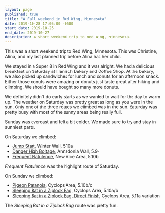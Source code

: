 ```yaml
---
layout: page
published: true
title: "A Fall weekend in Red Wing, Minnesota"
date: 2019-10-28 17:05:00 -0500
start_date: 2019-10-25
end_date: 2019-10-27
description: A short weekend trip to Red Wing, Minnesota.
---
```


This was a short weekend trip to Red Wing, Minnesota.
This was Christine, Alina, and my last planned trip before Alina has her child.

We stayed in a Super 8 in Red Wing and it was alright.
We had a delicious breakfast on Saturday at Hanisch Bakery and Coffee Shop.
At the bakery, we also picked up sandwiches for lunch and donuts for an afternoon snack.
Either those donuts were amazing or donuts just taste great after hiking and climbing.
We should have bought so many more donuts.

We definitely didn't do early starts as we wanted to wait for the day to warm up.
The weather on Saturday was pretty great as long as you were in the sun.
Only one of the three routes we climbed was in the sun.
Saturday was pretty busy with most of the sunny areas being really full.

Sunday was overcast and felt a bit colder.
We made sure to try and stay in sunniest parts.

On Saturday we climbed:

- [Jump Start](https://www.mountainproject.com/route/105831469/danger-high-boltage), Winter Wall, 5.10a
- [Danger High Boltage](https://www.mountainproject.com/route/105831469/danger-high-boltage), Annadonia Wall, 5.9-
- [Frequent Flatulence](https://www.mountainproject.com/route/105825974/frequent-flatulence), New Vice Area, 5.10b

_Frequent Flatulence_ was the highlight route of Saturday.

On Sunday we climbed:

- [Pigeon Paranoia](https://www.mountainproject.com/route/105824459/pigeon-paranoia), Cyclops Area, 5.10b/c
- [Sleeping Bat in a Ziplock Bag](https://www.mountainproject.com/route/105824443/sleeping-bat-in-a-ziplock-bag), Cyclops Area, 5.10a/b
- [Sleeping Bat in a Ziplock Bag, Direct Finish](https://www.mountainproject.com/route/105824443/sleeping-bat-in-a-ziplock-bag), Cyclops Area, 5.11a variation

The _Sleeping Bat in a Ziplock Bag_ route was pretty fun.
